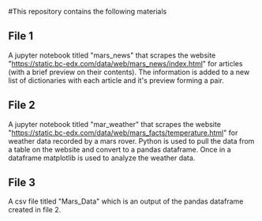 #This repository contains the following materials

## File 1
A jupyter notebook titled "mars_news" that scrapes the website "https://static.bc-edx.com/data/web/mars_news/index.html" 
for articles (with a brief preview on their contents). The information is added to a new list of dictionaries
with each article and it's preview forming a pair.

## File 2
A jupyter notebook titled "mar_weather" that scrapes the website "https://static.bc-edx.com/data/web/mars_facts/temperature.html" 
for weather data recorded by a mars rover. Python is used to pull the data from a table on the website and convert to a pandas dataframe. 
Once in a dataframe matplotlib is used to analyze the weather data. 

## File 3
A csv file titled "Mars_Data" which is an output of the pandas dataframe created in file 2. 
